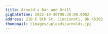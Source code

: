 ```yaml
---
title: Arnold's Bar and Grill
gigDateTime: 2022-10-30T00:30:00.000Z
address: 210 E 8th St, Cincinnati, OH 45202
thumbnail: /images/uploads/arnolds.jpg
---
```


